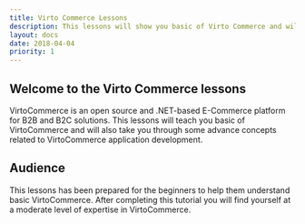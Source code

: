 ```yaml
---
title: Virto Commerce Lessons
description: This lessons will show you basic of Virto Commerce and will also take you through some advance concepts related to VirtoCommerce application development.
layout: docs
date: 2018-04-04
priority: 1
---
```

## Welcome to the Virto Commerce lessons
VirtoCommerce is an open source and .NET-based E-Commerce platform for B2B and B2C solutions.
This lessons will teach you basic of VirtoCommerce and will also take you through some advance concepts related to VirtoCommerce application development.

## Audience
This lessons has been prepared for the beginners to help them understand basic VirtoCommerce.
After completing this tutorial you will find yourself at a moderate level of expertise in VirtoCommerce.
